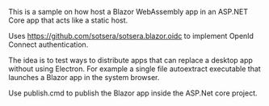 This is a sample on how host a Blazor WebAssembly app in an ASP.NET Core app that acts like a static host. 

Uses https://github.com/sotsera/sotsera.blazor.oidc to implement OpenId Connect authentication.

The idea is to test ways to distribute apps that can replace a desktop app without using Electron. For example a single file autoextract executable that launches a Blazor app in the system browser.

Use publish.cmd to publish the Blazor app inside the ASP.Net core project.
